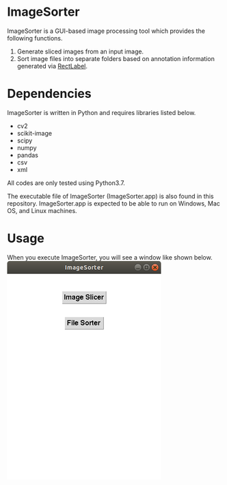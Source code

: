 # ImageSorter
ImageSorter is a GUI-based image processing tool which provides the following functions.
1. Generate sliced images from an input image.
2. Sort image files into separate folders based on annotation information generated via [RectLabel](https://rectlabel.com/).

# Dependencies
ImageSorter is written in Python and requires libraries listed below.  
- cv2
- scikit-image
- scipy
- numpy
- pandas
- csv
- xml

All codes are only tested using Python3.7.

The executable file of ImageSorter (ImageSorter.app) is also found in this repository.
ImageSorter.app is expected to be able to run on Windows, Mac OS, and Linux machines.

# Usage
When you execute ImageSorter, you will see a window like shown below.  
<kbd>![top window](./images/topwindow.png)</kbd>

